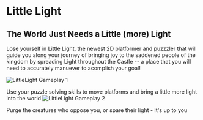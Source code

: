 # Little Light
## The World Just Needs a Little (more) Light

Lose yourself in Little Light, the newest 2D platformer and puzzzler that will guide you along your journey of bringing joy to the saddened people of the kingdom by spreading Light throughout the Castle -- a place that you will need to accurately manuever to acomplish your goal!

![LittleLight Gameplay 1](https://i.ibb.co/tYN1DNC/littlelight-gameplay.png)

Use your puzzle solving skills to move platforms and bring a little more light into the world
![LittleLight Gameplay 2](https://i.ibb.co/0YLFs9P/littlelight-gameplay-2.png)

Purge the creatures who oppose you, or spare their light - It's up to you
